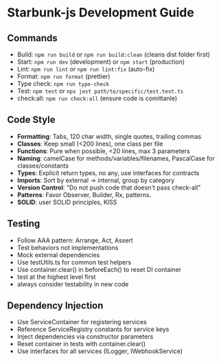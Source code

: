 # Starbunk-js Development Guide

## Commands

- Build: `npm run build` or `npm run build:clean` (cleans dist folder first)
- Start: `npm run dev` (development) or `npm start` (production)
- Lint: `npm run lint` or `npm run lint:fix` (auto-fix)
- Format: `npm run format` (prettier)
- Type check: `npm run type-check`
- Test: `npm test` or `npx jest path/to/specific/test.test.ts`
- check:all: `npm run check:all` (ensure code is comittanle)

## Code Style

- **Formatting**: Tabs, 120 char width, single quotes, trailing commas
- **Classes**: Keep small (<200 lines), one class per file
- **Functions**: Pure when possible, <20 lines, max 3 parameters
- **Naming**: camelCase for methods/variables/filenames, PascalCase for classes/constants
- **Types**: Explicit return types, no any, use interfaces for contracts
- **Imports**: Sort by external → internal, group by category
- **Version Control**: "Do not push code that doesn't pass check-all"
- **Patterns**: Favor Observer, Builder, Rx, patterns.
- **SOLID**: user SOLID principles, KISS

## Testing

- Follow AAA pattern: Arrange, Act, Assert
- Test behaviors not implementations
- Mock external dependencies
- Use testUtils.ts for common test helpers
- Use container.clear() in beforeEach() to reset DI container
- test at the highest level first
- always consider testability in new code

## Dependency Injection

- Use ServiceContainer for registering services
- Reference ServiceRegistry constants for service keys
- Inject dependencies via constructor parameters
- Reset container in tests with container.clear()
- Use interfaces for all services (ILogger, IWebhookService)
